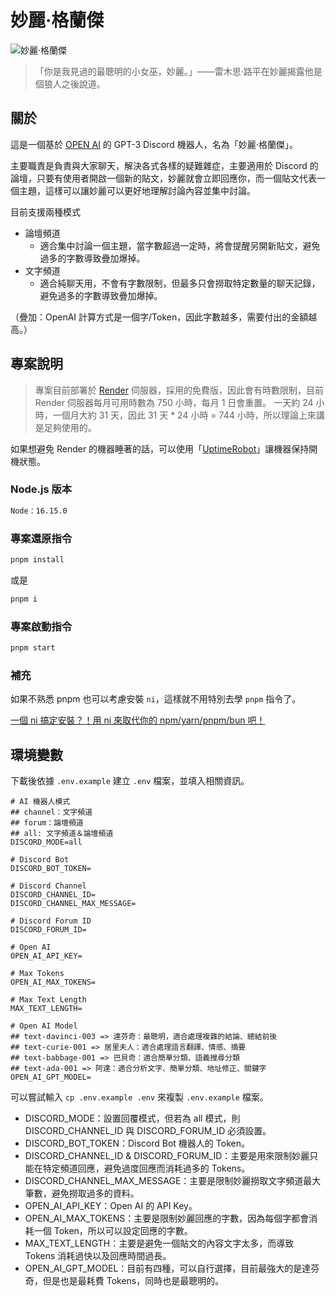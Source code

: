 # 妙麗·格蘭傑

![妙麗·格蘭傑](https://i.imgur.com/HJ4DIw0.png)

> 「你是我見過的最聰明的小女巫，妙麗。」——雷木思·路平在妙麗揭露他是個狼人之後說道。

## 關於

這是一個基於 [OPEN AI](https://openai.com/) 的 GPT-3 Discord 機器人，名為「妙麗·格蘭傑」。

主要職責是負責與大家聊天，解決各式各樣的疑難雜症，主要適用於 Discord 的論壇，只要有使用者開啟一個新的貼文，妙麗就會立即回應你，而一個貼文代表一個主題，這樣可以讓妙麗可以更好地理解討論內容並集中討論。

目前支援兩種模式

- 論壇頻道
  - 適合集中討論一個主題，當字數超過一定時，將會提醒另開新貼文，避免過多的字數導致疊加爆掉。
- 文字頻道
  - 適合純聊天用，不會有字數限制，但最多只會撈取特定數量的聊天記錄，避免過多的字數導致疊加爆掉。

（疊加：OpenAI 計算方式是一個字/Token，因此字數越多，需要付出的金額越高。）

## 專案說明

> 專案目前部署於 [Render](https://render.com) 伺服器，採用的免費版，因此會有時數限制，目前 Render 伺服器每月可用時數為 750 小時，每月 1 日會重置。
> 一天約 24 小時，一個月大約 31 天，因此 31 天 * 24 小時 = 744 小時，所以理論上來講是足夠使用的。

如果想避免 Render 的機器睡著的話，可以使用「[UptimeRobot](https://uptimerobot.com/)」讓機器保持開機狀態。

### Node.js 版本

```bash
Node：16.15.0
```

### 專案還原指令

```bash
pnpm install
```

或是

```bash
pnpm i
```

### 專案啟動指令

```bash
pnpm start
```

### 補充

如果不熟悉 pnpm 也可以考慮安裝 `ni`，這樣就不用特別去學 `pnpm` 指令了。

[一個 ni 搞定安裝？！用 ni 來取代你的 npm/yarn/pnpm/bun 吧！](https://israynotarray.com/nodejs/20221127/2847196536/)

## 環境變數

下載後依據 `.env.example` 建立 `.env` 檔案，並填入相關資訊。

```env
# AI 機器人模式
## channel：文字頻道
## forum：論壇頻道
## all: 文字頻道＆論壇頻道
DISCORD_MODE=all

# Discord Bot
DISCORD_BOT_TOKEN=

# Discord Channel
DISCORD_CHANNEL_ID=
DISCORD_CHANNEL_MAX_MESSAGE=

# Discord Forum ID
DISCORD_FORUM_ID=

# Open AI
OPEN_AI_API_KEY=

# Max Tokens
OPEN_AI_MAX_TOKENS=

# Max Text Length
MAX_TEXT_LENGTH=

# Open AI Model
## text-davinci-003 => 達芬奇：最聰明，適合處理複雜的結論、總結前後
## text-curie-001 => 居里夫人：適合處理語言翻譯、情感、摘要
## text-babbage-001 => 巴貝奇：適合簡單分類、語義搜尋分類 
## text-ada-001 => 阿達：適合分析文字、簡單分類、地址修正、關鍵字
OPEN_AI_GPT_MODEL=
```

可以嘗試輸入 `cp .env.example .env` 來複製 `.env.example` 檔案。

- DISCORD_MODE：設置回覆模式，但若為 all 模式，則 DISCORD_CHANNEL_ID 與 DISCORD_FORUM_ID 必須設置。
- DISCORD_BOT_TOKEN：Discord Bot 機器人的 Token。
- DISCORD_CHANNEL_ID & DISCORD_FORUM_ID：主要是用來限制妙麗只能在特定頻道回應，避免過度回應而消耗過多的 Tokens。
- DISCORD_CHANNEL_MAX_MESSAGE：主要是限制妙麗撈取文字頻道最大筆數，避免撈取過多的資料。
- OPEN_AI_API_KEY：Open AI 的 API Key。
- OPEN_AI_MAX_TOKENS：主要是限制妙麗回應的字數，因為每個字都會消耗一個 Token，所以可以設定回應的字數。
- MAX_TEXT_LENGTH：主要是避免一個貼文的內容文字太多，而導致 Tokens 消耗過快以及回應時間過長。
- OPEN_AI_GPT_MODEL：目前有四種，可以自行選擇，目前最強大的是達芬奇，但是也是最耗費 Tokens，同時也是最聰明的。
